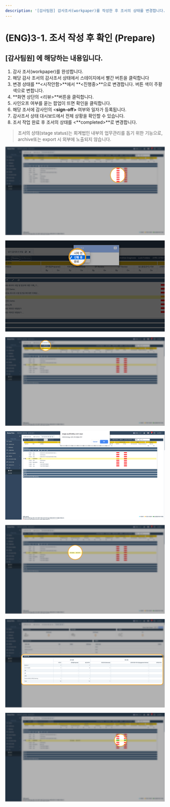 ```yaml
---
description: '[감사팀원] 감사조서(workpaper)를 작성한 후 조서의 상태를 변경합니다.'
---
```


# \(ENG\)3-1. 조서 작성 후 확인 \(Prepare\)

## \[감사팀원\] 에 해당하는 내용입니다.

1. 감사 조서\(workpaper\)를 완성합니다. 
2. 해당 감사 조서의 감사조서 상태에서 스테이지에서 빨간 버튼을 클릭합니다
3. 변경 상태를 **&lt;시작안함&gt;**에서  **&lt;진행중&gt;**으로 변경합니다. 버튼 색이 주황색으로 변합니다.
4. **화면 상단의 &lt;리뷰&gt;**버튼을 클릭합니다. 
5. 사인오프 여부를 묻는 팝업이 뜨면 확인을 클릭합니다.
6. 해당 조서에 감사인의 &lt;**sign-off&gt;** 여부와 일자가 등록됩니다. 
7. 감사조서 상태 대시보드에서 전체 상황을 확인할 수 있습니다. 
8. 조서 작업 완료 후 조서의 상태를 &lt;**completed&gt;**로 변경합니다. 

> 조서의 상태\(stage status\)는 회계법인 내부의 업무관리를 돕기 위한 기능으로, archive또는 export 시 외부에 노출되지 않습니다.

![2. &#xD574;&#xB2F9; &#xAC10;&#xC0AC; &#xC870;&#xC11C;&#xC758; &#xAC10;&#xC0AC;&#xC870;&#xC11C; &#xC0C1;&#xD0DC;&#xC5D0;&#xC11C; &#xBE68;&#xAC04; &#xBC84;&#xD2BC;&#xC744; &#xD074;&#xB9AD;&#xD569;&#xB2C8;&#xB2E4;.](../../../.gitbook/assets/3-1-wp_prepare_1.jpg)

![3. &#xC870;&#xC11C;&#xC758; &#xC0C1;&#xD0DC;&#xB97C; &amp;lt;&#xC9C4;&#xD589;&#xC911;&amp;gt;&#xB85C; &#xBCC0;&#xACBD;&#xD569;&#xB2C8;&#xB2E4;. ](../../../.gitbook/assets/3-1-wp_prepare_2.jpg)

![3. Review &#xBC84;&#xD2BC;&#xC744; &#xD074;&#xB9AD;&#xD569;&#xB2C8;&#xB2E4;. ](../../../.gitbook/assets/3-1-wp_prepare_3.jpg)

![3. &#xC0AC;&#xC778;&#xC624;&#xD504;&#xD558;&#xC5EC; &#xAC10;&#xC0AC;&#xC870;&#xC11C; &#xAC80;&#xD1A0;&#xB97C; &#xC644;&#xB8CC; &#xD569;&#xB2C8;&#xB2E4;. ](../../../.gitbook/assets/3-1-wp_prepare_4.jpg)

![4. &#xAC10;&#xC0AC;&#xC870;&#xC11C;&#xC5D0; &#xAC10;&#xC0AC;&#xC778;&#xC758; Sign Off &#xAC00; &#xD45C;&#xAE30;&#xB429;&#xB2C8;&#xB2E4;. ](../../../.gitbook/assets/3-1-wp_prepare_5.jpg)

![7. &#xAC10;&#xC0AC;&#xC870;&#xC11C; &#xC0C1;&#xD0DC; &#xB300;&#xC2DC;&#xBCF4;&#xB4DC;&#xC5D0;&#xC11C; &#xC804;&#xCCB4; &#xC0C1;&#xD669;&#xC744; &#xD655;&#xC778;&#xD560; &#xC218; &#xC788;&#xC2B5;&#xB2C8;&#xB2E4;. ](../../../.gitbook/assets/3-1-wp_prepare_6.jpg)

![8. &#xC870;&#xC11C; &#xC791;&#xC5C5; &#xC644;&#xB8CC; &#xD6C4; &#xC870;&#xC11C;&#xC758; &#xC0C1;&#xD0DC;&#xB97C; &amp;lt;completed&amp;gt;&#xB85C; &#xBCC0;&#xACBD;&#xD569;&#xB2C8;&#xB2E4;.](../../../.gitbook/assets/3-1-wp_prepare_7.jpg)

